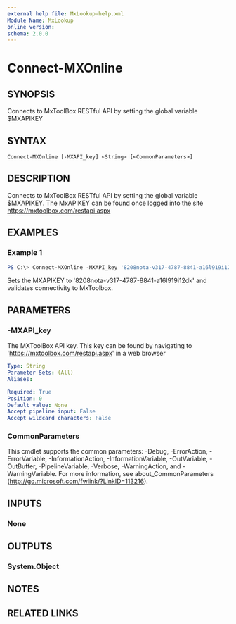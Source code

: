 ```yaml
---
external help file: MxLookup-help.xml
Module Name: MxLookup
online version:
schema: 2.0.0
---
```


# Connect-MXOnline

## SYNOPSIS

Connects to MxToolBox RESTful API by setting the global variable $MXAPIKEY

## SYNTAX

```
Connect-MXOnline [-MXAPI_key] <String> [<CommonParameters>]
```

## DESCRIPTION
Connects to MxToolBox RESTful API by setting the global variable $MXAPIKEY. The MxAPIKEY can be found once logged into the site https://mxtoolbox.com/restapi.aspx

## EXAMPLES

### Example 1
```powershell
PS C:\> Connect-MXOnline -MXAPI_key '8208nota-v317-4787-8841-a16l919i12dk'
```

Sets the MXAPIKEY to '8208nota-v317-4787-8841-a16l919i12dk' and validates connectivity to MxToolbox. 

## PARAMETERS

### -MXAPI_key
The MXToolBox API key.
This key can be found by navigating to 'https://mxtoolbox.com/restapi.aspx' in a web browser

```yaml
Type: String
Parameter Sets: (All)
Aliases:

Required: True
Position: 0
Default value: None
Accept pipeline input: False
Accept wildcard characters: False
```

### CommonParameters
This cmdlet supports the common parameters: -Debug, -ErrorAction, -ErrorVariable, -InformationAction, -InformationVariable, -OutVariable, -OutBuffer, -PipelineVariable, -Verbose, -WarningAction, and -WarningVariable.
For more information, see about_CommonParameters (http://go.microsoft.com/fwlink/?LinkID=113216).

## INPUTS

### None


## OUTPUTS

### System.Object

## NOTES

## RELATED LINKS
